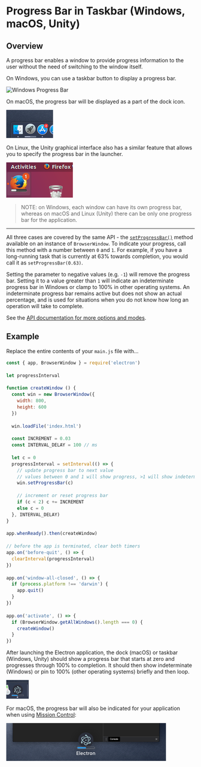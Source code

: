 # Progress Bar in Taskbar (Windows, macOS, Unity)

## Overview

A progress bar enables a window to provide progress information to the user
without the need of switching to the window itself.

On Windows, you can use a taskbar button to display a progress bar.

![Windows Progress Bar][windows-progress-bar]

On macOS, the progress bar will be displayed as a part of the dock icon.

![macOS Progress Bar][macos-progress-bar]

On Linux, the Unity graphical interface also has a similar feature that allows
you to specify the progress bar in the launcher.

![Linux Progress Bar][linux-progress-bar]

> NOTE: on Windows, each window can have its own progress bar, whereas on macOS
and Linux (Unity) there can be only one progress bar for the application.

----

All three cases are covered by the same API - the
[`setProgressBar()`][setprogressbar] method available on an instance of
`BrowserWindow`. To indicate your progress, call this method with a number
between `0` and `1`. For example, if you have a long-running task that is
currently at 63% towards completion, you would call it as
`setProgressBar(0.63)`.

Setting the parameter to negative values (e.g. `-1`) will remove the progress
bar. Setting it to a value greater than `1` will indicate an indeterminate progress bar
in Windows or clamp to 100% in other operating systems. An indeterminate progress bar
remains active but does not show an actual percentage, and is used for situations when
you do not know how long an operation will take to complete.

See the [API documentation for more options and modes][setprogressbar].

## Example

Replace the entire contents of your `main.js` file with...

```javascript fiddle='docs/fiddles/features/progress-bar'
const { app, BrowserWindow } = require('electron')

let progressInterval

function createWindow () {
  const win = new BrowserWindow({
    width: 800,
    height: 600
  })

  win.loadFile('index.html')

  const INCREMENT = 0.03
  const INTERVAL_DELAY = 100 // ms

  let c = 0
  progressInterval = setInterval(() => {
    // update progress bar to next value
    // values between 0 and 1 will show progress, >1 will show indeterminate or stick at 100%
    win.setProgressBar(c)
    
    // increment or reset progress bar
    if (c < 2) c += INCREMENT
    else c = 0
  }, INTERVAL_DELAY)
}

app.whenReady().then(createWindow)

// before the app is terminated, clear both timers
app.on('before-quit', () => {
  clearInterval(progressInterval)
})

app.on('window-all-closed', () => {
  if (process.platform !== 'darwin') {
    app.quit()
  }
})

app.on('activate', () => {
  if (BrowserWindow.getAllWindows().length === 0) {
    createWindow()
  }
})
```

After launching the Electron application, the dock (macOS) or taskbar (Windows, Unity)
should show a progress bar that starts at zero and progresses through 100% to completion.
It should then show indeterminate (Windows) or pin to 100% (other operating systems)
briefly and then loop.

![macOS dock progress bar](../images/dock-progress-bar.png)

For macOS, the progress bar will also be indicated for your application
when using [Mission Control](https://support.apple.com/en-us/HT204100):

![Mission Control Progress Bar](../images/mission-control-progress-bar.png)

[windows-progress-bar]: https://cloud.githubusercontent.com/assets/639601/5081682/16691fda-6f0e-11e4-9676-49b6418f1264.png
[macos-progress-bar]: ../images/macos-progress-bar.png
[linux-progress-bar]: ../images/linux-progress-bar.png
[setprogressbar]: ../api/browser-window.md#winsetprogressbarprogress-options
